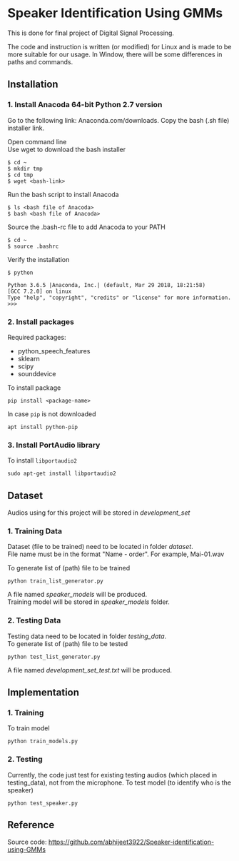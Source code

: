 #  Speaker Identification Using GMMs
This is done for final project of Digital Signal Processing.  

The code and instruction is written (or modified) for Linux and is made to be more suitable for our usage. In Window, there will be some differences in paths and commands.

## Installation
### 1. Install Anacoda 64-bit Python 2.7 version
Go to the following link: Anaconda.com/downloads.
Copy the bash (.sh file) installer link.  

Open command line  
Use wget to download the bash installer
```
$ cd ~
$ mkdir tmp
$ cd tmp
$ wget <bash-link>
```

Run the bash script to install Anacoda
```
$ ls <bash file of Anacoda>
$ bash <bash file of Anacoda>  
```

Source the .bash-rc file to add Anacoda to your PATH
```
$ cd ~
$ source .bashrc
```

Verify the installation
```
$ python

Python 3.6.5 |Anaconda, Inc.| (default, Mar 29 2018, 18:21:58)
[GCC 7.2.0] on linux
Type "help", "copyright", "credits" or "license" for more information.
>>>
```

### 2. Install packages
Required packages:  
- python_speech_features
- sklearn
- scipy
- sounddevice

To install package
```
pip install <package-name>
```
In case `pip` is not downloaded
```
apt install python-pip
```

### 3. Install PortAudio library
To install `libportaudio2`
```
sudo apt-get install libportaudio2
```

## Dataset
Audios using for this project will be stored in *development_set*
### 1. Training Data
Dataset (file to be trained) need to be located in folder *dataset*.  
File name must be in the format "Name - order".
For example, Mai-01.wav  

To generate list of (path) file to be trained
```
python train_list_generator.py
``` 
A file named *speaker_models* will be produced.  
Training model will be stored in *speaker_models* folder.

### 2. Testing Data
Testing data need to be located in folder *testing_data*.  
To generate list of (path) file to be tested
```
python test_list_generator.py
```
A file named *development_set_test.txt* will be produced.

## Implementation
### 1. Training
To train model
```
python train_models.py
```

### 2. Testing
Currently, the code just test for existing testing audios (which placed in testing_data), not from the microphone. To test model (to identify who is the speaker)
```
python test_speaker.py
```

## Reference
Source code: https://github.com/abhijeet3922/Speaker-identification-using-GMMs

